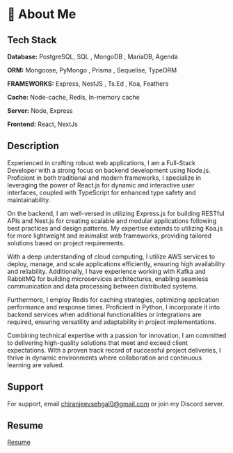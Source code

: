 # 🚀 About Me

## Tech Stack

**Database:** PostgreSQL, SQL , MongoDB , MariaDB, Agenda

**ORM:** Mongoose, PyMongo , Prisma , Sequelise, TypeORM

**FRAMEWORKS:** Express, NestJS , Ts.Ed , Koa, Feathers

**Cache:** Node-cache, Redis, In-memory cache

**Server:** Node, Express

**Frontend:** React, NextJs


## Description

Experienced in crafting robust web applications, I am a Full-Stack Developer with a strong focus on backend development using Node.js. Proficient in both traditional and modern frameworks, I specialize in leveraging the power of React.js for dynamic and interactive user interfaces, coupled with TypeScript for enhanced type safety and maintainability.

On the backend, I am well-versed in utilizing Express.js for building RESTful APIs and Nest.js for creating scalable and modular applications following best practices and design patterns. My expertise extends to utilizing Koa.js for more lightweight and minimalist web frameworks, providing tailored solutions based on project requirements.

With a deep understanding of cloud computing, I utilize AWS services to deploy, manage, and scale applications efficiently, ensuring high availability and reliability. Additionally, I have experience working with Kafka and RabbitMQ for building microservices architectures, enabling seamless communication and data processing between distributed systems.

Furthermore, I employ Redis for caching strategies, optimizing application performance and response times. Proficient in Python, I incorporate it into backend services when additional functionalities or integrations are required, ensuring versatility and adaptability in project implementations.

Combining technical expertise with a passion for innovation, I am committed to delivering high-quality solutions that meet and exceed client expectations. With a proven track record of successful project deliveries, I thrive in dynamic environments where collaboration and continuous learning are valued.


## Support

For support, email chiranjeevsehgal0@gmail.com or join my Discord server.

## Resume

[Resume](https://github.com/BADCJ/resume/blob/main/resume.pdf)
